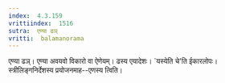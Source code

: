```yaml
---
index:  4.3.159
vrittiindex:  1516
sutra:  एण्या ढञ्
vritti:  balamanorama 
---
```


एण्या ढञ्। एण्या अवयवो विकारो वा ऐणेयम्। ढस्य एयादेशः। `यस्येति चे'ति ईकारलोपः। स्त्रीलिङ्गनिर्देशस्य प्रयोजनमाह--एणस्य त्विति।


